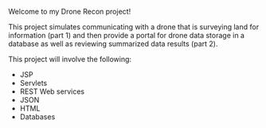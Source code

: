 Welcome to my Drone Recon project!

This project simulates communicating with a drone that is surveying land for information (part 1) and then provide a portal for drone data storage in a database as well as reviewing summarized data results (part 2).  

This project will involve the following:
-	JSP
-	Servlets
-	REST Web services
-	JSON
-	HTML
-	Databases
